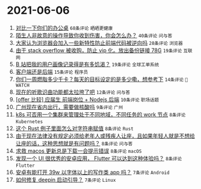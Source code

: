 # 2021-06-06

1. [对比一下你们的办公桌](https://www.v2ex.com/t/781653) `68条评论` `晒晒更健康`
1. [陌生人非故意的操作导致你收到伤害，你会怎么办？](https://www.v2ex.com/t/781658) `40条评论` `问与答`
1. [大家认为浏览器会加入一些新特性防止前端代码被逆向吗](https://www.v2ex.com/t/781702) `28条评论` `浏览器`
1. [由于 stack overflow 被收购，防止 vip 化。放出备份链接 78G](https://www.v2ex.com/t/781651) `19条评论` `互联网`
1. [B 站把我的用户画像记录得是有多饥渴？](https://www.v2ex.com/t/781709) `19条评论` `全球工单系统`
1. [客户端还是后端](https://www.v2ex.com/t/781688) `15条评论` `程序员`
1. [你们一周燃脂多少千卡？每天的目标设定的是多少嘞，想参考下](https://www.v2ex.com/t/781672) `14条评论` ` WATCH`
1. [现在的听歌识曲功能都太拉垮了吧](https://www.v2ex.com/t/781669) `12条评论` `问与答`
1. [[offer 比较] 应届生 前端岗位 + Nodejs 后端](https://www.v2ex.com/t/781679) `10条评论` `职场话题`
1. [广州现在省内出行，需要做核酸吗](https://www.v2ex.com/t/781675) `9条评论` `广州`
1. [k8s 可否用一个集群来管理处于不同地域，不同任务的 work 节点](https://www.v2ex.com/t/781711) `8条评论` `Kubernetes`
1. [这个 Rust 例子里面怎么对字符串赋值](https://www.v2ex.com/t/781706) `8条评论` `Rust`
1. [由于现在法律没有规定必须给老年人或残疾人让座，且如果年轻人就是不想给让座的话，这种思想就是有问题吗？](https://www.v2ex.com/t/781719) `8条评论` `问与答`
1. [求救 macos 更新总是下载一会提示错误](https://www.v2ex.com/t/781659) `8条评论` `macOS`
1. [发现一个 UI 很优秀的安卓应用， Flutter 可以达到这种体验吗？](https://www.v2ex.com/t/781654) `8条评论` `Flutter`
1. [安卓有能打开 39w 以字体以上的写作类 app 吗？](https://www.v2ex.com/t/781699) `7条评论` `Android`
1. [如何修复 deepin 启动引导？](https://www.v2ex.com/t/781694) `7条评论` `Linux`
